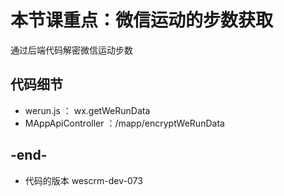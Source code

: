
# 本节课重点：微信运动的步数获取
通过后端代码解密微信运动步数

## 代码细节
- werun.js ： wx.getWeRunData
- MAppApiController ：/mapp/encryptWeRunData

## -end-
- 代码的版本 wescrm-dev-073

